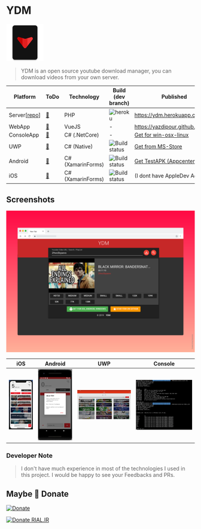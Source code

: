 # YDM

![logo](Assets/logo.png)

> YDM is an open source youtube download manager, you can download videos from your own server.

| Platform   | ToDo  | Technology  | Build (dev branch) | Published
|------------|------|---------------|-------|------|
| Server[[repo][ydm-server]] |  [🔗][todo1]  | PHP | ![heroku](https://img.shields.io/badge/heroku-succeeded-purple.svg) | https://ydm.herokuapp.com
| WebApp |  [🔗][todo2]  | VueJS | - | https://yazdipour.github.io/ydm/
| ConsoleApp |  [🔗][todo3]  | C# (.NetCore) | - | [Get for win-osx-linux](https://github.com/yazdipour/ydm/releases)
| UWP        |  [🔗][todo4]  | C# (Native)   | ![Build status][uwpbbadge] | [Get from MS-Store][msstore]
| Android    |  [🔗][todo5]  | C# (XamarinForms)   | ![Build status][andbadge] | [Get TestAPK (Appcenter)][andapk]
| iOS        |  [🔗][todo6]  | C# (XamarinForms)   | ![Build status][iosbadge] | (I dont have AppleDev Account)

## Screenshots

![web](Assets/Screenshots/web.png)

| iOS | Android | UWP | Console |
| --- | --- | --- | --- |
| ![ios](Assets/Screenshots/ios.png) | ![android](Assets/Screenshots/android.png) | ![uwp](Assets/Screenshots/uwp.png) | ![Console](Assets/Screenshots/Console.png) |

### Developer Note

> I don't have much experience in most of the technologies I used in this project. I would be happy to see your Feedbacks and PRs.

## Maybe 🥺 Donate

[![Donate](https://www.buymeacoffee.com/assets/img/custom_images/orange_img.png)](https://buymeacoff.ee/XrTW5YQDy)

[![Donate RIAL.IR](https://img.shields.io/badge/donate-IRAN-blue.svg)](https://www.payping.ir/yazdipour)

[iosbadge]:https://build.appcenter.ms/v0.1/apps/0fbbf24b-295b-49a7-9597-9f63d90459bd/branches/dev/badge
[andbadge]:https://build.appcenter.ms/v0.1/apps/04b96dc5-679f-4a07-89e1-bedb936590b2/branches/dev/badge
[uwpbbadge]:https://build.appcenter.ms/v0.1/apps/a8d27600-4399-4bd7-ad04-d1921096b710/branches/dev/badge
[ydm-server]:https://github.com/yazdipour/ydm-server
[ydm]:https://yazdipour.github.io/ydm/
[msstore]:https://www.microsoft.com/en-us/p/ydm/9pltn8lxg7m4?rtc=1
[andapk]:https://install.appcenter.ms/users/yazdipour/apps/ydm.android/distribution_groups/testers
[todo1]: https://github.com/yazdipour/ydm/projects/8
[todo2]: https://github.com/yazdipour/ydm/projects/6
[todo3]: https://github.com/yazdipour/ydm/projects/5
[todo4]: https://github.com/yazdipour/ydm/projects/1
[todo5]: https://github.com/yazdipour/ydm/projects/4
[todo6]: https://github.com/yazdipour/ydm/projects/4
